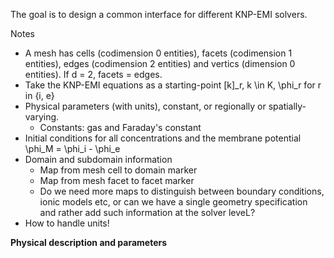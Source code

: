 
The goal is to design a common interface for different KNP-EMI solvers.

Notes 
* A mesh has cells (codimension 0 entities), facets (codimension 1 entities), edges (codimension 2 entities) and vertics (dimension 0 entities). If d = 2, facets = edges. 
* Take the KNP-EMI equations as a starting-point [k]_r, k \in K, \phi_r for r in {i, e} 
* Physical parameters (with units), constant, or regionally or spatially-varying.
  - Constants: gas and Faraday's constant
* Initial conditions for all concentrations and the membrane potential \phi_M = \phi_i - \phi_e
* Domain and subdomain information
  - Map from mesh cell to domain marker  
  - Map from mesh facet to facet marker
  - Do we need more maps to distinguish between boundary conditions, ionic models etc, or can we have a single geometry specification and rather add such information at the solver leveL? 
* How to handle units!  

**Physical description and parameters**


